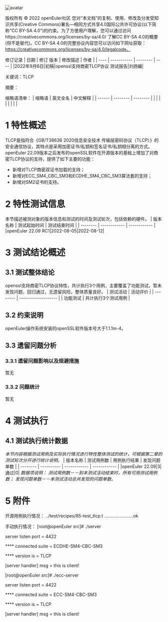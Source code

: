 ![avatar](../images/openEuler.png)

版权所有 © 2022  openEuler社区
 您对“本文档”的复制、使用、修改及分发受知识共享(Creative Commons)署名—相同方式共享4.0国际公共许可协议(以下简称“CC BY-SA 4.0”)的约束。为了方便用户理解，您可以通过访问https://creativecommons.org/licenses/by-sa/4.0/ 了解CC BY-SA 4.0的概要 (但不是替代)。CC BY-SA 4.0的完整协议内容您可以访问如下网址获取：https://creativecommons.org/licenses/by-sa/4.0/legalcode。

修订记录
| 日期 | 修订   版本 | 修改描述 | 作者 |
| ---- | ----------- | -------- | ---- |
|2022年9月6日|初稿|openssl支持商密TLCP协议 测试报告|刘扬媚|

关键词：TLCP

摘要：

缩略语清单：
| 缩略语 | 英文全名 | 中文解释 |
| ------ | -------- | -------- |
|        |          |          |
|        |          |          |

# 1     特性概述
  TLCP是指符合《GB/T38636 2020信息安全技术 传输层密码协议（TLCP）》的安全通信协议，其特点是采用加密证书/私钥和签名证书/私钥相分离的方式。openEuler 22.09版本之后发布的openSSL软件在开源版本的基础上增加了对商密TLCP协议的支持，提供了如下主要的功能：
- 新增对TLCP商密双证书加载的支持；
- 新增对ECC_SM4_CBC_SM3和ECDHE_SM4_CBC_SM3算法套的支持；
- 新增对SM2证书的支持。

# 2     特性测试信息
本节描述被测对象的版本信息和测试的时间及测试轮次，包括依赖的硬件。
| 版本名称 | 测试起始时间 | 测试结束时间 |
| -------- | ------------ | ------------ |
|openEuler 22.09 RC1|2022-08-05|2022-08-12|

# 3     测试结论概述
## 3.1   测试整体结论
openssl支持商密TLCP协议特性，共计执行3个用例，主要覆盖了功能测试，暂未发现问题，回归通过，无遗留风险，整体质量良好。
| 测试活动 | 活动评价            |
| -------- | ------------------- |
| 功能测试 | 共计执行3个测试用例 |
## 3.2   约束说明
openEuler操作系统安装的openSSL软件版本号大于1.1.1m-4。
## 3.3   遗留问题分析
### 3.3.1 遗留问题影响以及规避措施
暂无
### 3.3.2 问题统计
暂无

# 4     测试执行
## 4.1   测试执行统计数据
*本节内容根据测试用例及实际执行情况进行特性整体测试的统计，可根据第二章的测试轮次分开进行统计说明。*
| 版本名称 | 测试用例数 | 用例执行结果 | 发现问题单数 |
| -------- | ---------- | ------------ | ------------ |
|openEuler 22.09|3|通过|0|
*数据项说明：*
*测试用例数－－到本测试活动结束时，所有可用测试用例数；*
*发现问题单数－－本测试活动总共发现的问题单数。*

# 5     附件
开源用例执行情况：
../test/recipes/85-test_tlcp.t  .......................ok

手动执行情况：
[root@openEuler src]# ./server

server listen port = 4422

**** connected suite = ECDHE-SM4-CBC-SM3

**** version is = TLCP

[server handler] msg = this is client!

[root@openEuler src]# ./ecc-server

server listen port = 4422

**** connected suite = ECC-SM4-CBC-SM3

**** version is = TLCP

[server handler] msg = this is client!
